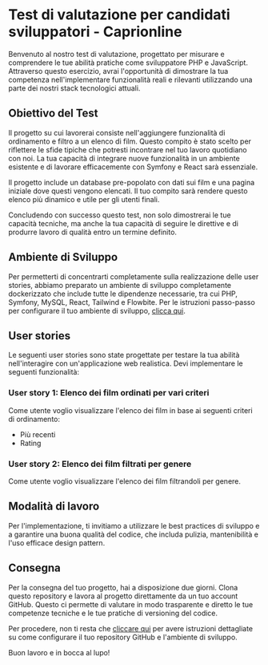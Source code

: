 # Test di valutazione per candidati sviluppatori - Caprionline
Benvenuto al nostro test di valutazione, progettato per misurare e comprendere le tue abilità pratiche come sviluppatore PHP e JavaScript. Attraverso questo esercizio, avrai l'opportunità di dimostrare la tua competenza nell'implementare funzionalità reali e rilevanti utilizzando una parte dei nostri stack tecnologici attuali.

## Obiettivo del Test
Il progetto su cui lavorerai consiste nell'aggiungere funzionalità di ordinamento e filtro a un elenco di film. Questo compito è stato scelto per riflettere le sfide tipiche che potresti incontrare nel tuo lavoro quotidiano con noi. La tua capacità di integrare nuove funzionalità in un ambiente esistente e di lavorare efficacemente con Symfony e React sarà essenziale.

Il progetto include un database pre-popolato con dati sui film e una pagina iniziale dove questi vengono elencati. Il tuo compito sarà rendere questo elenco più dinamico e utile per gli utenti finali.

Concludendo con successo questo test, non solo dimostrerai le tue capacità tecniche, ma anche la tua capacità di seguire le direttive e di produrre lavoro di qualità entro un termine definito.

## Ambiente di Sviluppo
Per permetterti di concentrarti completamente sulla realizzazione delle user stories, abbiamo preparato un ambiente di sviluppo completamente dockerizzato che include tutte le dipendenze necessarie, tra cui PHP, Symfony, MySQL, React, Tailwind e Flowbite. Per le istruzioni passo-passo per configurare il tuo ambiente di sviluppo, [clicca qui](./INSTALL.md).

## User stories
Le seguenti user stories sono state progettate per testare la tua abilità nell'interagire con un'applicazione web realistica. Devi implementare le seguenti funzionalità:

### User story 1: Elenco dei film ordinati per vari criteri
Come utente voglio visualizzare l'elenco dei film in base ai seguenti criteri di ordinamento:

- Più recenti
- Rating

### User story 2: Elenco dei film filtrati per genere
Come utente voglio visualizzare l'elenco dei film filtrandoli per genere.

## Modalità di lavoro
Per l'implementazione, ti invitiamo a utilizzare le best practices di sviluppo e a garantire una buona qualità del codice, che includa pulizia, mantenibilità e l'uso efficace design pattern.

## Consegna
Per la consegna del tuo progetto, hai a disposizione due giorni. Clona questo repository e lavora al progetto direttamente da un tuo account GitHub. Questo ci permette di valutare in modo trasparente e diretto le tue competenze tecniche e le tue pratiche di versioning del codice.

Per procedere, non ti resta che [cliccare qui](./INSTALL.md) per avere istruzioni dettagliate su come configurare il tuo repository GitHub e l'ambiente di sviluppo.

Buon lavoro e in bocca al lupo!
